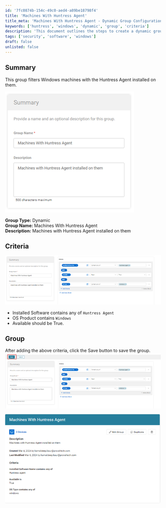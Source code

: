 ```yaml
---
id: '7fc0874b-154c-49c0-aed4-a89be18798f4'
title: 'Machines With Huntress Agent'
title_meta: 'Machines With Huntress Agent - Dynamic Group Configuration'
keywords: ['huntress', 'windows', 'dynamic', 'group', 'criteria']
description: 'This document outlines the steps to create a dynamic group that filters Windows machines with the Huntress Agent installed. It includes criteria for software installation and group management instructions.'
tags: ['security', 'software', 'windows']
draft: false
unlisted: false
---
```


## Summary

This group filters Windows machines with the Huntress Agent installed on them.

![Image](../../../static/img/Machines-with-Huntress-Agent/image_1.png)

**Group Type:** Dynamic  
**Group Name:** Machines With Huntress Agent  
**Description:** Machines with Huntress Agent installed on them  

## Criteria

![Image](../../../static/img/Machines-with-Huntress-Agent/image_2.png)

- Installed Software contains any of `Huntress Agent`
- OS Product contains `Windows`
- Available should be True.

## Group

After adding the above criteria, click the Save button to save the group.  
![Image](../../../static/img/Machines-with-Huntress-Agent/image_3.png)

![Image](../../../static/img/Machines-with-Huntress-Agent/image_4.png)

